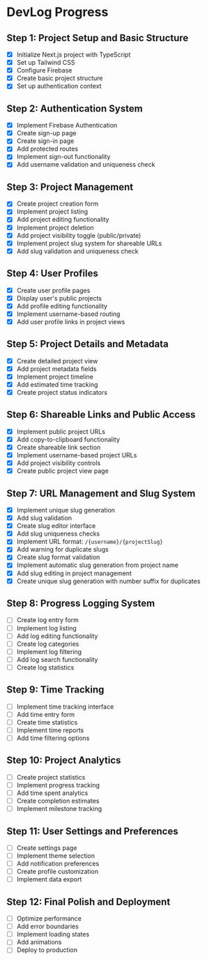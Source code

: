 # DevLog Progress

## Step 1: Project Setup and Basic Structure
- [x] Initialize Next.js project with TypeScript
- [x] Set up Tailwind CSS
- [x] Configure Firebase
- [x] Create basic project structure
- [x] Set up authentication context

## Step 2: Authentication System
- [x] Implement Firebase Authentication
- [x] Create sign-up page
- [x] Create sign-in page
- [x] Add protected routes
- [x] Implement sign-out functionality
- [x] Add username validation and uniqueness check

## Step 3: Project Management
- [x] Create project creation form
- [x] Implement project listing
- [x] Add project editing functionality
- [x] Implement project deletion
- [x] Add project visibility toggle (public/private)
- [x] Implement project slug system for shareable URLs
- [x] Add slug validation and uniqueness check

## Step 4: User Profiles
- [x] Create user profile pages
- [x] Display user's public projects
- [x] Add profile editing functionality
- [x] Implement username-based routing
- [x] Add user profile links in project views

## Step 5: Project Details and Metadata
- [x] Create detailed project view
- [x] Add project metadata fields
- [x] Implement project timeline
- [x] Add estimated time tracking
- [x] Create project status indicators

## Step 6: Shareable Links and Public Access
- [x] Implement public project URLs
- [x] Add copy-to-clipboard functionality
- [x] Create shareable link section
- [x] Implement username-based project URLs
- [x] Add project visibility controls
- [x] Create public project view page

## Step 7: URL Management and Slug System
- [x] Implement unique slug generation
- [x] Add slug validation
- [x] Create slug editor interface
- [x] Add slug uniqueness checks
- [x] Implement URL format: `/{username}/{projectSlug}`
- [x] Add warning for duplicate slugs
- [x] Create slug format validation
- [x] Implement automatic slug generation from project name
- [x] Add slug editing in project management
- [x] Create unique slug generation with number suffix for duplicates

## Step 8: Progress Logging System
- [ ] Create log entry form
- [ ] Implement log listing
- [ ] Add log editing functionality
- [ ] Create log categories
- [ ] Implement log filtering
- [ ] Add log search functionality
- [ ] Create log statistics

## Step 9: Time Tracking
- [ ] Implement time tracking interface
- [ ] Add time entry form
- [ ] Create time statistics
- [ ] Implement time reports
- [ ] Add time filtering options

## Step 10: Project Analytics
- [ ] Create project statistics
- [ ] Implement progress tracking
- [ ] Add time spent analytics
- [ ] Create completion estimates
- [ ] Implement milestone tracking

## Step 11: User Settings and Preferences
- [ ] Create settings page
- [ ] Implement theme selection
- [ ] Add notification preferences
- [ ] Create profile customization
- [ ] Implement data export

## Step 12: Final Polish and Deployment
- [ ] Optimize performance
- [ ] Add error boundaries
- [ ] Implement loading states
- [ ] Add animations
- [ ] Deploy to production
